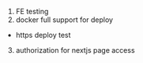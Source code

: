

1. FE testing
2. docker full support for deploy
- https deploy test
3. authorization for nextjs page access

